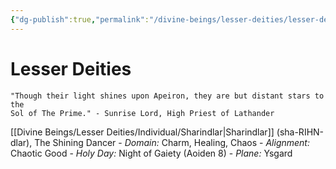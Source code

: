 ```yaml
---
{"dg-publish":true,"permalink":"/divine-beings/lesser-deities/lesser-deities/","dgHomeLink":true,"dgPassFrontmatter":false}
---
```


# Lesser Deities
	"Though their light shines upon Apeiron, they are but distant stars to the 
	Sol of The Prime." - Sunrise Lord, High Priest of Lathander

[[Divine Beings/Lesser Deities/Individual/Sharindlar|Sharindlar]] (sha-RIHN-dlar), The Shining Dancer
	- *Domain:* Charm, Healing, Chaos
	- *Alignment:* Chaotic Good
	- *Holy Day:* Night of Gaiety (Aoiden 8)
	- *Plane:* Ysgard